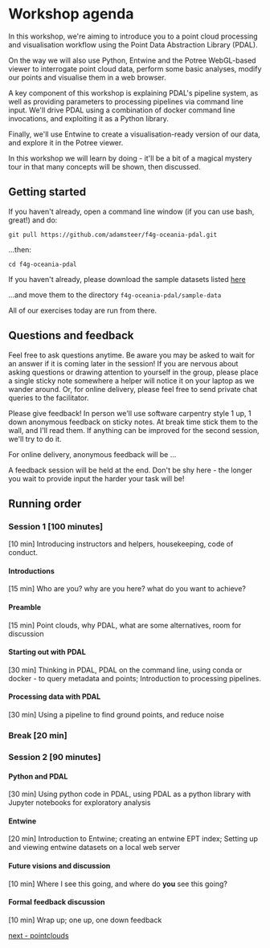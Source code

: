 # Workshop agenda

In this workshop, we're aiming to introduce you to a point cloud processing and visualisation workflow using the Point Data Abstraction Library (PDAL).

On the way we will also use Python, Entwine and the Potree WebGL-based viewer to interrogate point cloud data, perform some basic analyses, modify our points and visualise them in a web browser.

A key component of this workshop is explaining PDAL's pipeline system, as well as providing parameters to processing pipelines via command line input. We'll drive PDAL using a combination of docker command line invocations, and exploiting it as a Python library.

Finally, we'll use Entwine to create a visualisation-ready version of our data, and explore it in the Potree viewer.

In this workshop we will learn by doing - it'll be a bit of a magical mystery tour in that many concepts will be shown, then discussed.

## Getting started

If you haven't already, open a command line window (if you can use bash, great!) and do:

`git pull https://github.com/adamsteer/f4g-oceania-pdal.git`

...then:

`cd f4g-oceania-pdal`

If you haven't already, please download the sample datasets listed [here](../README.md)

...and move them to the directory `f4g-oceania-pdal/sample-data`

All of our exercises today are run from there.

## Questions and feedback

Feel free to ask questions anytime. Be aware you may be asked to wait for an answer if it is coming later in the session! If you are nervous about asking questions or drawing attention to yourself in the group, please place a single sticky note somewhere a helper will notice it on your laptop as we wander around. Or, for online delivery, please feel free to send private chat queries to the facilitator.

Please give feedback! In person we'll use software carpentry style 1 up, 1 down anonymous feedback on sticky notes. At break time stick them to the wall, and I'll read them. If anything can be improved for the second session, we'll try to do it.

For online delivery, anonymous feedback will be ...

A feedback session will be held at the end. Don't be shy here - the longer you wait to provide input the harder your task will be!

## Running order

### Session 1 [100 minutes]
[10 min] Introducing instructors and helpers, housekeeping, code of conduct.

#### Introductions
[15 min] Who are you? why are you here? what do you want to achieve?

#### Preamble
[15 min] Point clouds, why PDAL, what are some alternatives, room for discussion

#### Starting out with PDAL
[30 min] Thinking in PDAL, PDAL on the command line, using conda or docker - to query metadata and points; Introduction to processing pipelines.

#### Processing data with PDAL
[30 min] Using a pipeline to find ground points, and reduce noise

### Break [20 min]

### Session 2 [90 minutes]

#### Python and PDAL
[30 min] Using python code in PDAL, using PDAL as a python library with Jupyter notebooks for exploratory analysis

#### Entwine
[20 min] Introduction to Entwine; creating an entwine EPT index; Setting up and viewing entwine datasets on a local web server

#### Future visions and discussion

[10 min] Where I see this going, and where do **you** see this going?

#### Formal feedback discussion
[10 min] Wrap up; one up, one down feedback

[next - pointclouds](0-pointclouds.md)
